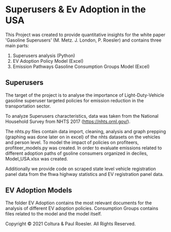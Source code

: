 # Superusers & Ev Adoption in the USA
This Project was created to provide quantitative insights for the white paper 'Gasoline Superusers' (M. Metz. J. London, P. Roesler) and contains three main parts:
1) Superusers analysis (Python)
2) EV Adoption Policy Model (Excel)
3) Emission Pathways Gasoline Consumption Groups Model (Excel)


## Superusers
The target of the project is to analyse the importance of Light-Duty-Vehicle gasoline superuser targeted policies for emission reduction in the transportation sector.

To analyze Superusers characteristics, data was taken from the National Household Survey from NHTS 2017 (https://nhts.ornl.gov/).

The nhts.py files contain data import, cleaning, analysis and graph prepping (graphing was done later on in excel) of the nhts datasets on the vehicles and person level.
To model the impact of policies on profiteers, profiteer_models.py was created.
In order to evaluate emissions related to different adoption paths of gsoline consumers organized in deciles, Model_USA.xlsx was created.

Additionally we provide code on scraped state level vehicle registration panel data from the fhwa highway statistics and EV registration panel data. 

## EV Adoption Models
The folder EV Adoption contains the most relevant documents for the analysis of different EV adoption policies. Consumption Groups contains files related to the model and the model itself. 



Copyright © 2021 Coltura & Paul Roesler. All Rights Reserved.
